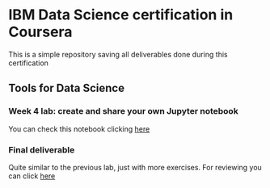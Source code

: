 # IBM Data Science certification in Coursera

This is a simple repository saving all deliverables done during this certification

## Tools for Data Science

### Week 4 lab: create and share your own Jupyter notebook

You can check this notebook clicking [here](https://github.com/EsteveNoguera/IBM_Data_Science_certification/blob/main/tools_for_data_science/lab_week4.ipynb)

### Final deliverable

Quite similar to the previous lab, just with more exercises. For reviewing you can click [here](https://github.com/EsteveNoguera/IBM_Data_Science_certification/blob/main/tools_for_data_science/final_assignment.ipynb)

